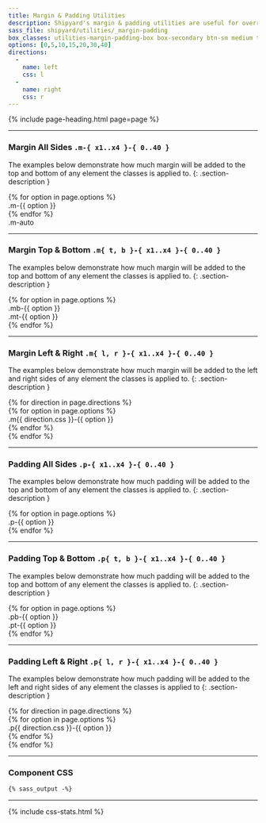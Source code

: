 ```yaml
---
title: Margin & Padding Utilities
description: Shipyard's margin & padding utilities are useful for overriding the default margin and padding in any component, and can be extremely useful in a wide array of situations.
sass_file: shipyard/utilities/_margin-padding
box_classes: utilities-margin-padding-box box-secondary btn-sm medium text-light
options: [0,5,10,15,20,30,40]
directions:
  -
    name: left
    css: l
  -
    name: right
    css: r
---
```


{% include page-heading.html page=page %}

---

### Margin All Sides `.m-{ x1..x4 }-{ 0..40 }`
The examples below demonstrate how much margin will be added to the top and bottom of any element the classes is applied to.
{: .section-description }

<div class="col-container">
  <div class="col">
    <div class="align-center">
      {% for option in page.options %}
        <div class="{{ page.box_classes }} m-{{ option }}">.m-{{ option }}</div>
      {% endfor %}
      <div class="{{ page.box_classes }} col-55 sm:col-75 md:col-85 m-auto">.m-auto</div>
    </div>
  </div>
</div>

---

### Margin Top & Bottom `.m{ t, b }-{ x1..x4 }-{ 0..40 }`
The examples below demonstrate how much margin will be added to the top and bottom of any element the classes is applied to.
{: .section-description }

<div class="col-container">
  {% for option in page.options %}
    <div class="col align-center">
      <div class="{{ page.box_classes }} mb-{{ option }}">.mb-{{ option }}</div>
      <div class="{{ page.box_classes }} mt-{{ option }}">.mt-{{ option }}</div>
    </div>
  {% endfor %}
</div>

---

### Margin Left & Right `.m{ l, r }-{ x1..x4 }-{ 0..40 }`
The examples below demonstrate how much margin will be added to the left and right sides of any element the classes is applied to.
{: .section-description }

<div class="col-container">
  {% for direction in page.directions %}
    <div class="col">
      <div class="align-{{ direction.name }}">
        {% for option in page.options %}
          <div class="{{ page.box_classes }} m{{ direction.css }}-{{ option }} mb-20">.m{{ direction.css }}-{{ option }}</div>
        {% endfor %}
      </div>
    </div>
  {% endfor %}
</div>

---

### Padding All Sides `.p-{ x1..x4 }-{ 0..40 }`
The examples below demonstrate how much padding will be added to the top and bottom of any element the classes is applied to.
{: .section-description }

<div class="col-container">
  {% for option in page.options %}
    <div class="col align-center">
      <div class="box-secondary medium text-light text-sm p-{{ option }} mb-10">.p-{{ option }}</div>
    </div>
  {% endfor %}
</div>

---

### Padding Top & Bottom `.p{ t, b }-{ x1..x4 }-{ 0..40 }`
The examples below demonstrate how much padding will be added to the top and bottom of any element the classes is applied to.
{: .section-description }

<div class="col-container">
  {% for option in page.options %}
    <div class="col align-center">
      <div class="box-secondary medium text-light text-sm pb-{{ option }} mb-10">.pb-{{ option }}</div>
      <div class="box-secondary medium text-light text-sm pt-{{ option }}">.pt-{{ option }}</div>
    </div>
  {% endfor %}
</div>

---

### Padding Left & Right `.p{ l, r }-{ x1..x4 }-{ 0..40 }`
The examples below demonstrate how much padding will be added to the left and right sides of any element the classes is applied to
{: .section-description }

<div class="col-container">
  {% for direction in page.directions %}
    <div class="col">
      <div class="align-{{ direction.name }}">
        {% for option in page.options %}
          <div class="{{ page.box_classes }} p{{ direction.css }}-{{ option }} mb-20">.p{{ direction.css }}-{{ option }}</div>
        {% endfor %}
      </div>
    </div>
  {% endfor %}
</div>

---

### Component CSS
```css
{% sass_output -%}
```

---

{% include css-stats.html %}
